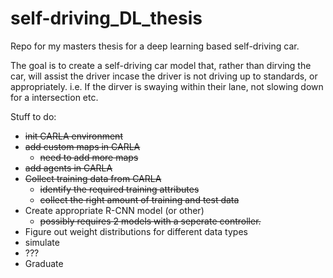 # self-driving_DL_thesis
Repo for my masters thesis for a deep learning based self-driving car. 

The goal is to create a self-driving car model that, rather than dirving the car, will assist the driver incase the driver is not driving up to standards, or appropriately.
i.e. If the dirver is swaying within their lane, not slowing down for a intersection etc. 

Stuff to do:

+ ~~init CARLA environment~~
+ ~~add custom maps in CARLA~~
	+ ~~need to add more maps~~
+ ~~add agents in CARLA~~
+ ~~Collect training data from CARLA~~
	+ ~~identify the required training attributes~~
	+ ~~collect the right amount of training  and test data~~
+ Create appropriate R-CNN model (or other)
  + ~~possibly requires 2 models with a seperate controller.~~
+ Figure out weight distributions for different data types
+ simulate 
+ ???
+ Graduate
